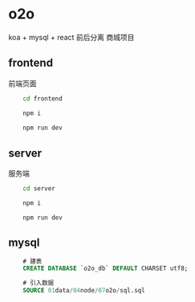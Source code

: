 # o2o           
koa + mysql + react 前后分离 商城项目       

## frontend      
前端页面     
```bash
    cd frontend

    npm i 
    
    npm run dev
```

## server  
服务端     
```bash
    cd server

    npm i

    npm run dev

```

## mysql        
```sql
    # 建表
    CREATE DATABASE `o2o_db` DEFAULT CHARSET utf8;

    # 引入数据
    SOURCE 01data/04node/07o2o/sql.sql

```
